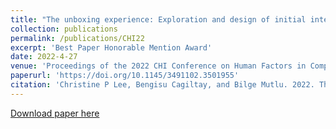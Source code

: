 ```yaml
---
title: "The unboxing experience: Exploration and design of initial interactions between children and social robots"
collection: publications
permalink: /publications/CHI22
excerpt: 'Best Paper Honorable Mention Award'
date: 2022-4-27
venue: 'Proceedings of the 2022 CHI Conference on Human Factors in Computing Systems'
paperurl: 'https://doi.org/10.1145/3491102.3501955'
citation: 'Christine P Lee, Bengisu Cagiltay, and Bilge Mutlu. 2022. The Unboxing Experience: Exploration and Design of Initial Interactions Between Children and Social Robots. In Proceedings of the 2022 CHI Conference on Human Factors in Computing Systems (CHI 22). Association for Computing Machinery, New York, NY, USA, Article 151, 1–14.'
---
```


[Download paper here](https://www.researchgate.net/profile/Christine-Lee-72/publication/358689687_The_Unboxing_Experience_Exploration_and_Design_of_Initial_Interactions_Between_Children_and_Social_Robots/links/6213c5d86c472329dcfb82d4/The-Unboxing-Experience-Exploration-and-Design-of-Initial-Interactions-Between-Children-and-Social-Robots.pdf)
